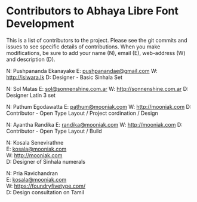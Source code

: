 Contributors to Abhaya Libre Font Development
===============

This is a list of contributors to the project. Please see the git commits and issues to see specific details of contributions.
When you make modifications, be sure to add your name (N), email (E), web-address (W) and description (D).

N: Pushpananda Ekanayake
E: pushpanandae@gmail.com
W: http://isiwara.lk
D: Designer - Basic Sinhala Set

N: Sol Matas
E: sol@sonnenshine.com.ar
W: http://sonnenshine.com.ar
D: Designer Latin 3 set

N: Pathum Egodawatta
E: pathum@mooniak.com
W: http://mooniak.com
D: Contributor - Open Type Layout / Project cordination / Design

N: Ayantha Randika
E: randika@mooniak.com
W: http://mooniak.com
D: Contributor - Open Type Layout / Build

N: Kosala Senevirathne  
E: kosala@mooniak.com  
W: http://mooniak.com  
D: Designer of Sinhala numerals

N: Pria Ravichandran  
E: kosala@mooniak.com  
W: https://foundryfivetype.com/  
D: Design consultation on Tamil  
